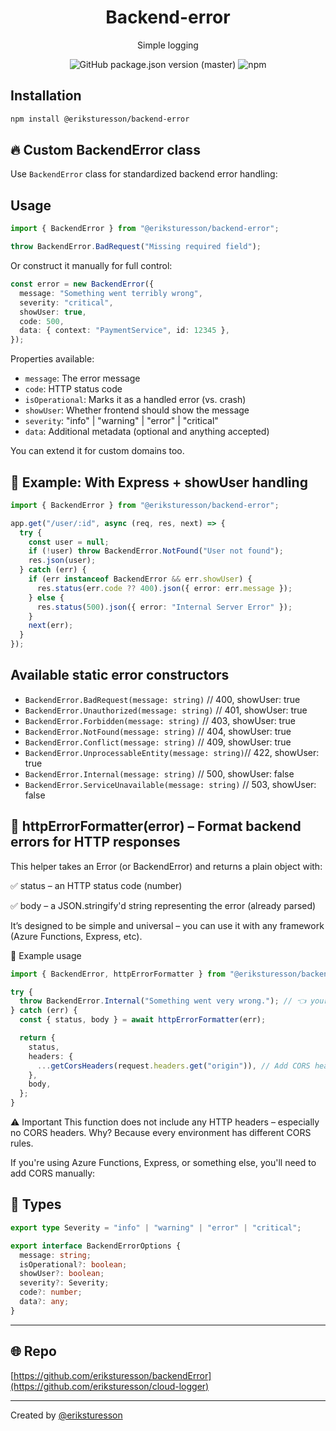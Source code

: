 <center>

# Backend-error

Simple logging

<img alt="GitHub package.json version (master)" src="https://img.shields.io/github/package-json/v/eriksturesson/backendError/master">
<img alt="npm" src="https://img.shields.io/npm/dy/@eriksturesson/backend-error?label=npm%20downloads">

</center>

## Installation

```bash
npm install @eriksturesson/backend-error
```

## 🔥 Custom BackendError class

Use `BackendError` class for standardized backend error handling:

## Usage

```ts
import { BackendError } from "@eriksturesson/backend-error";

throw BackendError.BadRequest("Missing required field");
```

Or construct it manually for full control:

```ts
const error = new BackendError({
  message: "Something went terribly wrong",
  severity: "critical",
  showUser: true,
  code: 500,
  data: { context: "PaymentService", id: 12345 },
});
```

Properties available:

- `message`: The error message
- `code`: HTTP status code
- `isOperational`: Marks it as a handled error (vs. crash)
- `showUser`: Whether frontend should show the message
- `severity`: "info" | "warning" | "error" | "critical"
- `data`: Additional metadata (optional and anything accepted)

You can extend it for custom domains too.

## 🧠 Example: With Express + showUser handling

```ts
import { BackendError } from "@eriksturesson/backend-error";

app.get("/user/:id", async (req, res, next) => {
  try {
    const user = null;
    if (!user) throw BackendError.NotFound("User not found");
    res.json(user);
  } catch (err) {
    if (err instanceof BackendError && err.showUser) {
      res.status(err.code ?? 400).json({ error: err.message });
    } else {
      res.status(500).json({ error: "Internal Server Error" });
    }
    next(err);
  }
});
```

## Available static error constructors

- `BackendError.BadRequest(message: string)` // 400, showUser: true
- `BackendError.Unauthorized(message: string)` // 401, showUser: true
- `BackendError.Forbidden(message: string)` // 403, showUser: true
- `BackendError.NotFound(message: string)` // 404, showUser: true
- `BackendError.Conflict(message: string)` // 409, showUser: true
- `BackendError.UnprocessableEntity(message: string)`// 422, showUser: true
- `BackendError.Internal(message: string)` // 500, showUser: false
- `BackendError.ServiceUnavailable(message: string)` // 503, showUser: false

## 🧩 httpErrorFormatter(error) – Format backend errors for HTTP responses

This helper takes an Error (or BackendError) and returns a plain object with:

✅ status – an HTTP status code (number)

✅ body – a JSON.stringify'd string representing the error (already parsed)

It’s designed to be simple and universal – you can use it with any framework (Azure Functions, Express, etc).

🔧 Example usage

```ts
import { BackendError, httpErrorFormatter } from "@eriksturesson/backend-error";

try {
  throw BackendError.Internal("Something went very wrong."); // 👈 your static factory pattern
} catch (err) {
  const { status, body } = await httpErrorFormatter(err);

  return {
    status,
    headers: {
      ...getCorsHeaders(request.headers.get("origin")), // Add CORS headers yourself
    },
    body,
  };
}
```

⚠️ Important
This function does not include any HTTP headers – especially no CORS headers.
Why? Because every environment has different CORS rules.

If you're using Azure Functions, Express, or something else, you'll need to add CORS manually:

## 🧩 Types

```ts
export type Severity = "info" | "warning" | "error" | "critical";
```

```ts
export interface BackendErrorOptions {
  message: string;
  isOperational?: boolean;
  showUser?: boolean;
  severity?: Severity;
  code?: number;
  data?: any;
}
```

---

## 🌐 Repo

[https://github.com/eriksturesson/backendError](https://github.com/eriksturesson/cloud-logger)

---

Created by [@eriksturesson](https://eriksturesson.se)
